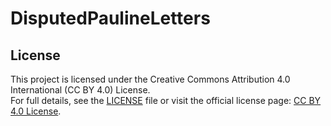 # DisputedPaulineLetters

## License
This project is licensed under the Creative Commons Attribution 4.0 International (CC BY 4.0) License.  
For full details, see the [LICENSE](./LICENSE) file or visit the official license page: [CC BY 4.0 License](https://creativecommons.org/licenses/by/4.0/).
